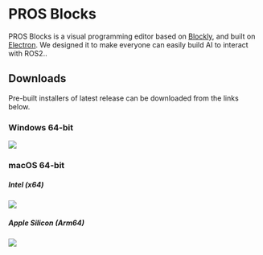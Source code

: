 # PROS Blocks

PROS Blocks is a visual programming editor based on [Blockly](https://github.com/google/blockly), and built on [Electron](https://github.com/electron/electron). We designed it to make everyone can easily build AI to interact with ROS2..

## Downloads

Pre-built installers of latest release can be downloaded from the links below.

### Windows 64-bit

[![](https://img.shields.io/badge/EXE%20Installer-v1.0.1-blue)](https://github.com/PAIA-PROS/pros-blocks/releases/download/v1.0.1/PROS.Blocks-1.0.1.Setup.exe)

### macOS 64-bit

##### Intel (x64)

[![](https://img.shields.io/badge/DMG%20Installer-v1.0.1-red)](https://github.com/PAIA-PROS/pros-blocks/releases/download/v1.0.1/PROS.Blocks-1.0.1-x64.dmg)

##### Apple Silicon (Arm64)

[![](https://img.shields.io/badge/DMG%20Installer-v1.0.1-red)](https://github.com/PAIA-PROS/pros-blocks/releases/download/v1.0.1/PROS.Blocks-1.0.1-arm64.dmg)
